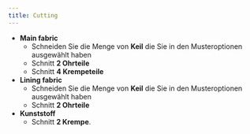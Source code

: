 ```yaml
---
title: Cutting
---
```


 - **Main fabric**
   - Schneiden Sie die Menge von **Keil** die Sie in den Musteroptionen ausgewählt haben
   - Schnitt **2 Ohrteile**
   - Schnitt **4 Krempeteile**
 - **Lining fabric**
   - Schneiden Sie die Menge von **Keil** die Sie in den Musteroptionen ausgewählt haben
   - Schnitt **2 Ohrteile**
 - **Kunststoff**
   - Schnitt **2 Krempe**.

